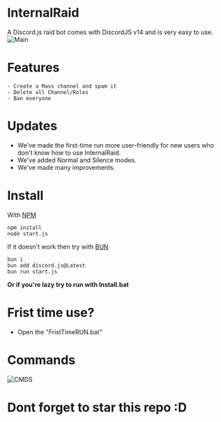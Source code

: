 # InternalRaid
A Discord.js raid bot comes with DiscordJS v14 and is very easy to use.
![Main](https://media.discordapp.net/attachments/1208476925446586421/1225269530218070056/Screenshot_2024-04-04_092225.png?ex=6620842c&is=660e0f2c&hm=20d901649ac4f0df573dbc8e28ac3bc9e4c7e6f13b1668b77d3e2e1f70ec956a&=&format=webp&quality=lossless&width=1920&height=610)

# Features
```
- Create a Mass channel and spam it
- Delete all Channel/Roles
- Ban everyone
```

# Updates
- We've made the first-time run more user-friendly for new users who don't know how to use InternalRaid.
- We've added Normal and Silence modes.
- We've made many improvements.

# Install
With [NPM](https://www.npmjs.com/)
```
npm install
node start.js
```
If it doesn't work then try with [BUN](https://bun.sh/)
```
bun i
bun add discord.js@Latest
bun run start.js
```
**Or if you're lazy try to run with Install.bat**

# Frist time use?
- Open the "FristTimeRUN.bat"

# Commands
![CMDS](https://cdn.discordapp.com/attachments/1208476925446586421/1225268786966298694/image.png?ex=6620837b&is=660e0e7b&hm=93e5537d252cd992654d5f3481726a179c031a43dd39476779c04450e1985354&)

# Dont forget to star this repo :D
